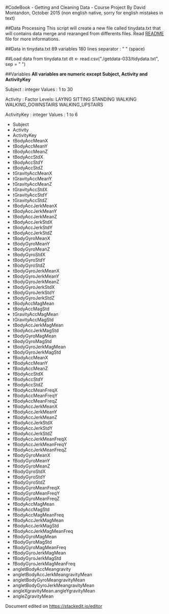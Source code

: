 #CodeBook  - Getting and Cleaning Data - Course Project
By David Montandon, October 2015 (non english native, sorry for english mistakes in text)

##Data Processing
This script will create a new file called tinydata.txt that will contains data merge and rearanged from differents files.
Read  [README](https://github.com/DavidMontandon/getdata033/blob/master/readme.md) file for more informations.

##Data in tinydata.txt
89 variables
180 lines
separator : " " (space)

##Load data from tinydata.txt
     dt <- read.csv("./getdata-033/tidydata.txt", sep = " ") 

##Variables
**All variables are numeric except Subject, Activity and ActivityKey** 

Subject : integer
Values : 1 to 30

Activity : Factor 
Levels: LAYING SITTING STANDING WALKING WALKING_DOWNSTAIRS WALKING_UPSTAIRS

ActivityKey : integer
Values : 1 to 6

* Subject
* Activity
* ActivityKey
* tBodyAccMeanX
* tBodyAccMeanY
* tBodyAccMeanZ
* tBodyAccStdX
* tBodyAccStdY
* tBodyAccStdZ
* tGravityAccMeanX
* tGravityAccMeanY
* tGravityAccMeanZ
* tGravityAccStdX
* tGravityAccStdY
* tGravityAccStdZ
* tBodyAccJerkMeanX
* tBodyAccJerkMeanY
* tBodyAccJerkMeanZ
* tBodyAccJerkStdX
* tBodyAccJerkStdY
* tBodyAccJerkStdZ
* tBodyGyroMeanX
* tBodyGyroMeanY
* tBodyGyroMeanZ
* tBodyGyroStdX
* tBodyGyroStdY
* tBodyGyroStdZ
* tBodyGyroJerkMeanX
* tBodyGyroJerkMeanY
* tBodyGyroJerkMeanZ
* tBodyGyroJerkStdX
* tBodyGyroJerkStdY
* tBodyGyroJerkStdZ
* tBodyAccMagMean
* tBodyAccMagStd
* tGravityAccMagMean
* tGravityAccMagStd
* tBodyAccJerkMagMean
* tBodyAccJerkMagStd
* tBodyGyroMagMean
* tBodyGyroMagStd
* tBodyGyroJerkMagMean
* tBodyGyroJerkMagStd
* fBodyAccMeanX
* fBodyAccMeanY
* fBodyAccMeanZ
* fBodyAccStdX
* fBodyAccStdY
* fBodyAccStdZ
* fBodyAccMeanFreqX
* fBodyAccMeanFreqY
* fBodyAccMeanFreqZ
* fBodyAccJerkMeanX
* fBodyAccJerkMeanY
* fBodyAccJerkMeanZ
* fBodyAccJerkStdX
* fBodyAccJerkStdY
* fBodyAccJerkStdZ
* fBodyAccJerkMeanFreqX
* fBodyAccJerkMeanFreqY
* fBodyAccJerkMeanFreqZ
* fBodyGyroMeanX
* fBodyGyroMeanY
* fBodyGyroMeanZ
* fBodyGyroStdX
* fBodyGyroStdY
* fBodyGyroStdZ
* fBodyGyroMeanFreqX
* fBodyGyroMeanFreqY
* fBodyGyroMeanFreqZ
* fBodyAccMagMean
* fBodyAccMagStd
* fBodyAccMagMeanFreq
* fBodyAccJerkMagMean
* fBodyAccJerkMagStd
* fBodyAccJerkMagMeanFreq
* fBodyGyroMagMean
* fBodyGyroMagStd
* fBodyGyroMagMeanFreq
* fBodyGyroJerkMagMean
* fBodyGyroJerkMagStd
* fBodyGyroJerkMagMeanFreq
* angletBodyAccMeangravity
* angletBodyAccJerkMeangravityMean
* angletBodyGyroMeangravityMean
* angletBodyGyroJerkMeangravityMean
* angleXgravityMean.angleYgravityMean
* angleZgravityMean

Document edited on https://stackedit.io/editor